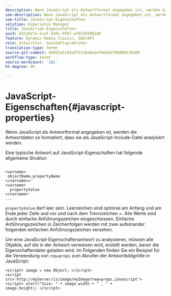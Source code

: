 ```yaml
---
description: Wenn JavaScript als Antwortformat angegeben ist, werden die Antwortdaten so formatiert, dass sie als JavaScript-Include-Datei analysiert werden.
seo-description: Wenn JavaScript als Antwortformat angegeben ist, werden die Antwortdaten so formatiert, dass sie als JavaScript-Include-Datei analysiert werden.
seo-title: JavaScript-Eigenschaften
solution: Experience Manager
title: JavaScript-Eigenschaften
uuid: 832a927e-ecaf-438c-8fbf-a702d58902d8
feature: Dynamic Media Classic, SDK/API
role: Entwickler, Geschäftspraktiker
translation-type: tm+mt
source-git-commit: 469d1a5c43a972116a8a2efb0de5708800130a99
workflow-type: tm+mt
source-wordcount: '161'
ht-degree: 0%

---
```



# JavaScript-Eigenschaften{#javascript-properties}

Wenn JavaScript als Antwortformat angegeben ist, werden die Antwortdaten so formatiert, dass sie als JavaScript-Include-Datei analysiert werden.

Eine typische Antwort auf JavaScript-Eigenschaften hat folgende allgemeine Struktur:

```
           
<varname> 
 objectName.propertyName 
</varname>=' 
<varname>
  propertyValue 
</varname>' 
...
```

*`propertyValue`* darf leer sein. Leerzeichen sind optional am Anfang und am Ende jeder Zeile und vor und nach dem Trennzeichen =. Alle Werte sind durch einfache Anführungszeichen eingeschlossen. Einfache Anführungszeichen in Zeichenfolgen werden mit zwei aufeinander folgenden einfachen Anführungszeichen versehen.

Um eine JavaScript-Eigenschaftenantwort zu analysieren, müssen alle Objekte, auf die in der Antwort verwiesen wird, erstellt werden, bevor die Eigenschaftendatei geladen wird. Im Folgenden finden Sie ein Beispiel für die Verwendung von `req=props` zum Abrufen der Antwortbildgröße in JavaScript:

```
<script> image = new Object; </script> 
<script 
src='http://myServer/is/image/myImage?req=props,javascript'> 
<script> alert("Size: " + image.width + " , " + 
image.height); </script>
```

